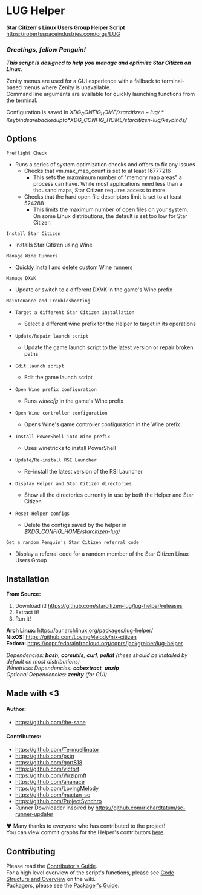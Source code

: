 # LUG Helper
**Star Citizen's Linux Users Group Helper Script**  
https://robertsspaceindustries.com/orgs/LUG

### *Greetings, fellow Penguin!*
_**This script is designed to help you manage and optimize Star Citizen on Linux.**_

Zenity menus are used for a GUI experience with a fallback to terminal-based menus where Zenity is unavailable.  
Command line arguments are available for quickly launching functions from the terminal.  

Configuration is saved in *$XDG_CONFIG_HOME/starcitizen-lug/*  
Keybinds are backed up to *$XDG_CONFIG_HOME/starcitizen-lug/keybinds/*

## Options

`Preflight Check`
- Runs a series of system optimization checks and offers to fix any issues
  - Checks that vm.max_map_count is set to at least 16777216
    - This sets the maxmimum number of "memory map areas" a process can have. While most applications need less than a thousand maps, Star Citizen requires access to more
  - Checks that the hard open file descriptors limit is set to at least 524288
    - This limits the maximum number of open files on your system.  On some Linux distributions, the default is set too low for Star Citizen

`Install Star Citizen`
- Installs Star Citizen using Wine

`Manage Wine Runners`
- Quickly install and delete custom Wine runners

`Manage DXVK`
- Update or switch to a different DXVK in the game's Wine prefix

`Maintenance and Troubleshooting`
- `Target a different Star Citizen installation`
  - Select a different wine prefix for the Helper to target in its operations

- `Update/Repair launch script`
  - Update the game launch script to the latest version or repair broken paths

- `Edit launch script`
  - Edit the game launch script

- `Open Wine prefix configuration`
  - Runs *winecfg* in the game's Wine prefix

- `Open Wine controller configuration`
  - Opens Wine's game controller configuration in the Wine prefix

- `Install PowerShell into Wine prefix`
  - Uses winetricks to install PowerShell

- `Update/Re-install RSI Launcher`
  - Re-install the latest version of the RSI Launcher

- `Display Helper and Star Citizen directories`
  - Show all the directories currently in use by both the Helper and Star Citizen

- `Reset Helper configs`
  - Delete the configs saved by the helper in *$XDG_CONFIG_HOME/starcitizen-lug/*

`Get a random Penguin's Star Citizen referral code`
- Display a referral code for a random member of the Star Citizen Linux Users Group



## Installation

**From Source:**
1. Download it! https://github.com/starcitizen-lug/lug-helper/releases
2. Extract it!
3. Run it!

**Arch Linux:** https://aur.archlinux.org/packages/lug-helper/  
**NixOS:** https://github.com/LovingMelody/nix-citizen  
**Fedora:** https://copr.fedorainfracloud.org/coprs/jackgreiner/lug-helper  

_Dependencies: **bash**, **coreutils**, **curl**, **polkit** (these should be installed by default on most distributions)_  
_Winetricks Dependencies: **cabextract**, **unzip**_  
_Optional Dependencies: **zenity** (for GUI)_  

## Made with <3
#### Author:
- https://github.com/the-sane
#### Contributors:
- https://github.com/Termuellinator
- https://github.com/pstn
- https://github.com/gort818
- https://github.com/victort
- https://github.com/Wrzlprnft
- https://github.com/ananace
- https://github.com/LovingMelody
- https://github.com/mactan-sc
- https://github.com/ProjectSynchro
- Runner Downloader inspired by https://github.com/richardtatum/sc-runner-updater

❤️ Many thanks to everyone who has contributed to the project!  
You can view commit graphs for the Helper's contributors [here](https://github.com/starcitizen-lug/lug-helper/graphs/contributors).

## Contributing
Please read the [Contributor's Guide](https://github.com/starcitizen-lug/lug-helper?tab=contributing-ov-file).  
For a high level overview of the script's functions, please see [Code Structure and Overview](https://github.com/starcitizen-lug/lug-helper/wiki/Code-Structure-and-Overview) on the wiki.  
Packagers, please see the [Packager's Guide](https://github.com/starcitizen-lug/lug-helper/wiki/Packagers-Guide).  
